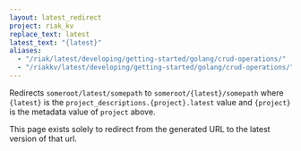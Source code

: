 ```yaml
---
layout: latest_redirect
project: riak_kv
replace_text: latest
latest_text: "{latest}"
aliases:
  - "/riak/latest/developing/getting-started/golang/crud-operations/"
  - "/riakkv/latest/developing/getting-started/golang/crud-operations/"
---
```


Redirects `someroot/latest/somepath` to `someroot/{latest}/somepath` 
where `{latest}` is the `project_descriptions.{project}.latest` value
and `{project}` is the metadata value of `project` above.

This page exists solely to redirect from the generated URL to the latest version of
that url.



